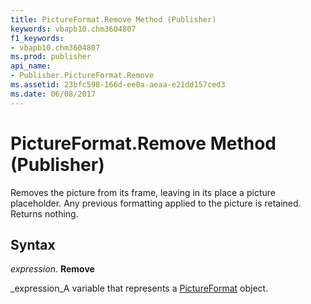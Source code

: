 ```yaml
---
title: PictureFormat.Remove Method (Publisher)
keywords: vbapb10.chm3604807
f1_keywords:
- vbapb10.chm3604807
ms.prod: publisher
api_name:
- Publisher.PictureFormat.Remove
ms.assetid: 23bfc598-166d-ee0a-aeaa-e21dd157ced3
ms.date: 06/08/2017
---
```



# PictureFormat.Remove Method (Publisher)

Removes the picture from its frame, leaving in its place a picture placeholder. Any previous formatting applied to the picture is retained. Returns nothing.


## Syntax

 _expression_. **Remove**

 _expression_A variable that represents a  [PictureFormat](Publisher.PictureFormat.md) object.


